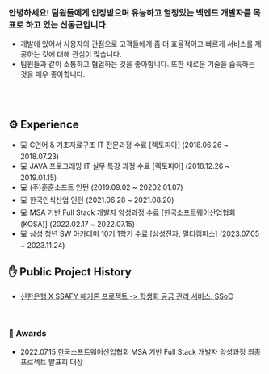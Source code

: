 ### 안녕하세요! 팀원들에게 인정받으며 유능하고 열정있는 백엔드 개발자를 목표로 하고 있는 신동근입니다.
- 개발에 있어서 사용자의 관점으로 고객들에게 좀 더 효율적이고 빠르게 서비스를 제공하는 것에 대해 관심이 많습니다.
- 팀원들과 같이 소통하고 협업하는 것을 좋아합니다. 또한 새로운 기술을 습득하는 것을 매우 좋아합니다.
<br>
<br>

## ⚙️ Experience
* 💻 C언어 & 기초자료구조 IT 전문과정 수료 [렉토피아] (2018.06.26 ~ 2018.07.23)
* 💻 JAVA 프로그래밍 IT 실무 특강 과정 수료 [렉토피아] (2018.12.26 ~ 2019.01.15)
* 💻 (주)훈훈소프트 인턴 (2019.09.02 ~ 20202.01.07)
* 💻 한국인식산업 인턴 (2021.06.28 ~ 2021.08.20)
* 💻 MSA 기반 Full Stack 개발자 양성과정 수료 [한국소프트웨어산업협회 (KOSA)] (2022.02.17 ~ 2022.07.15)
* 💻 삼성 청년 SW 아카데미 10기 1학기 수료 [삼성전자, 멀티캠퍼스] (2023.07.05 ~ 2023.11.24)

## ✋ Public Project History
* [신한은행 X SSAFY 해커톤 프로젝트 -> 학생회 공금 관리 서비스, SSoC](https://github.com/SSoc-Student-SOCiety/SSoc)

<br>


### 👑 Awards
* 2022.07.15 한국소프트웨어산업협회 MSA 기반 Full Stack 개발자 양성과정 최종 프로젝트 발표회 대상


<div align ="center">

